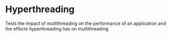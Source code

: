 # Hyperthreading
Tests the impact of multithreading on the performance of an application and the effects hyperthreading has on multithreading
